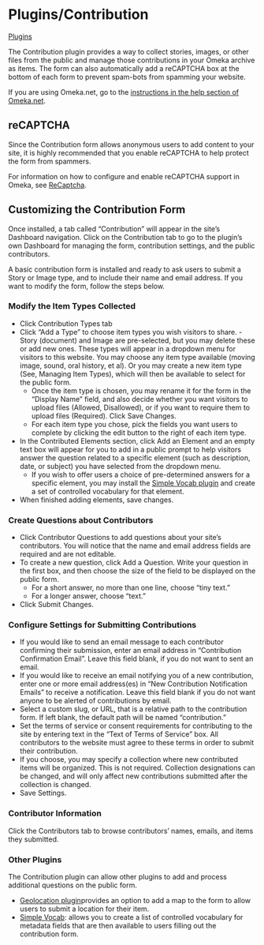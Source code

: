 Plugins/Contribution
====================


[Plugins](../Plugins.1.html "Plugins")


The Contribution plugin provides a way to collect stories, images, or other files from the public and manage those contributions in your Omeka archive as items. The form can also automatically add a reCAPTCHA box at the bottom of each form to prevent spam-bots from spamming your website.


 If you are using Omeka.net, go to the [instructions in the help section of Omeka.net](http://info.omeka.net/build-a-website/manage-themes-and-plugins/contribution/).

reCAPTCHA
-----------------------------------------------------------

Since the Contribution form allows anonymous users to add content to your site, it is highly recommended that you enable reCAPTCHA to help protect the form from spammers.

For information on how to configure and enable reCAPTCHA support in Omeka, see [ReCaptcha](https://omeka.org/codex/ReCaptcha "ReCaptcha").

Customizing the Contribution Form
-----------------------------------------------------------------------------------------------------------

Once installed, a tab called “Contribution” will appear in the site’s Dashboard navigation. Click on the Contribution tab to go to the plugin’s own Dashboard for managing the form, contribution settings, and the public contributors.

A basic contribution form is installed and ready to ask users to submit a Story or Image type, and to include their name and email address. If you want to modify the form, follow the steps below.

### Modify the Item Types Collected

- Click Contribution Types tab
- Click “Add a Type” to choose item types you wish visitors to share.
      - Story (document) and Image are pre-selected, but you may delete these or add new ones. These types will appear in a dropdown menu for visitors to this website. You may choose any item type available (moving image, sound, oral history, et al). Or you may create a new item type (See, Managing Item Types), which will then be available to select for the public form.
    - Once the item type is chosen, you may rename it for the form in the “Display Name” field, and also decide whether you want visitors to upload files (Allowed, Disallowed), or if you want to require them to upload files (Required). Click Save Changes.
    - For each item type you chose, pick the fields you want users to complete by clicking the edit button to the right of each item type.
- In the Contributed Elements section, click Add an Element and an empty text box will appear for you to add in a public prompt to help visitors answer the question related to a specific element (such as description, date, or subject) you have selected from the dropdown menu.
    - If you wish to offer users a choice of pre-determined answers for a specific element, you may install the [Simple Vocab plugin](SimpleVocab.html "Plugins/SimpleVocab") and create a set of controlled vocabulary for that element.
- When finished adding elements, save changes.

### Create Questions about Contributors 

- Click Contributor Questions to add questions about your
site’s contributors. You will notice that the name and email address fields are required and are not editable.
- To create a new question, click Add a Question. Write your question in the first box, and then choose the size of the field to be displayed on the public form. 
    - For a short answer, no more than one line, choose “tiny text.” 
    - For a longer answer, choose “text.”
- Click Submit Changes.

### Configure Settings for Submitting Contributions

- If you would like to send an email message to each contributor confirming their submission, enter an email address in “Contribution Confirmation Email”. Leave this field blank, if you do not want to sent an email.
- If you would like to receive an email notifying you of a new contribution, enter one or more email address(es) in “New Contribution Notification Emails” to receive a notification. Leave this field blank if you do not want anyone to be alerted of contributions by email.
- Select a custom slug, or URL, that is a relative path to the contribution form. If left blank, the default path will be named “contribution.”
- Set the terms of service or consent requirements for contributing to the site by entering text in the “Text of Terms of Service” box. All contributors to the website must agree to these terms in order to submit their contribution.
- If you choose, you may specify a collection where new contributed items will be organized. This is not required. Collection designations can be changed, and will only affect new contributions submitted after the collection is changed.
- Save Settings.

### Contributor Information

Click the Contributors tab to browse contributors’ names, emails, and items they submitted.

### Other Plugins

The Contribution plugin can allow other plugins to add and process additional questions on the public form.

- [Geolocation plugin](Geolocation.html)provides an option to add a map to the form to allow users to submit a location for their item.
- [Simple Vocab](SimpleVocab.html): allows you to create a list of controlled vocabulary for metadata fields that are then available to users filling out the contribution form.